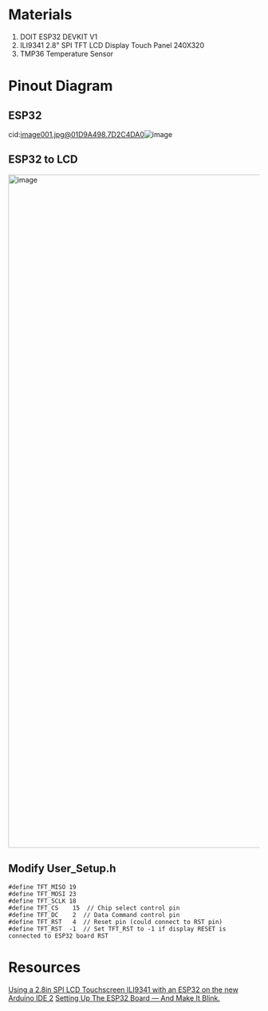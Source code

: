 # Materials
1. DOIT ESP32 DEVKIT V1
2. ILI9341 2.8" SPI TFT LCD Display Touch Panel 240X320
3. TMP36 Temperature Sensor

# Pinout Diagram
## ESP32
cid:image001.jpg@01D9A498.7D2C4DA0![image](https://github.com/IndiraMariya/ESP32/assets/82353064/75e4852e-f74e-477b-a9ad-12b1e1648977)

## ESP32 to LCD
<img width="1351" alt="image" src="https://github.com/IndiraMariya/ESP32/assets/82353064/549a2bba-702a-4cbe-99ce-e07f1754a522">

## Modify User_Setup.h
```
#define TFT_MISO 19
#define TFT_MOSI 23
#define TFT_SCLK 18
#define TFT_CS    15  // Chip select control pin
#define TFT_DC    2  // Data Command control pin
#define TFT_RST   4  // Reset pin (could connect to RST pin)
#define TFT_RST  -1  // Set TFT_RST to -1 if display RESET is connected to ESP32 board RST
```

# Resources
[Using a 2.8in SPI LCD Touchscreen ILI9341 with an ESP32 on the new Arduino IDE 2](https://youtu.be/9vTrCThUp5U)
[Setting Up The ESP32 Board — And Make It Blink.](https://medium.com/i-learn-esp32-and-you-should-too/setting-up-the-esp32-board-c6bdf11756b0)

